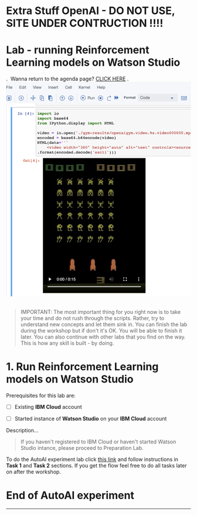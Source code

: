 # Extra Stuff OpenAI - DO NOT USE, SITE UNDER CONTRUCTION !!!!




# Lab - running Reinforcement Learning models on Watson Studio

.&nbsp;
Wanna return to the agenda page?  [CLICK HERE](../README.md)
.&nbsp;
![image-w4-1](../images/w4-1.png)
&nbsp;

> IMPORTANT: The most important thing for you right now is to take your time and do not rush through the scripts. Rather, try to understand new concepts and let them sink in. You can finish the lab during the workshop but if don't it's OK. You will be able to finish it later.  You can also continue with other labs that you find on the way. This is how any skill is built - by doing. 
&nbsp;
&nbsp;
&nbsp;
&nbsp;
# 1. Run Reinforcement Learning models on Watson Studio

Prerequisites for this lab are:

- [ ] Existing **IBM Cloud** account 

- [ ] Started instance of **Watson Studio** on your **IBM Cloud** account 

Description...


> If you haven't registered to IBM Cloud or haven't started Watson Studio intance, please proceed to Preparation Lab.


To do the AutoAI experiment lab click [this link](https://www.ibm.com/cloud/garage/dte/tutorial/ibmr-watson-studio-mldl-made-easy) and follow instructions in **Task 1** and **Task 2** sections. If you get the flow feel free to do all tasks later on after the workshop.
&nbsp;
&nbsp;
&nbsp;
&nbsp;
# End of AutoAI experiment
---